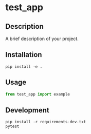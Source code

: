 # test_app

## Description
A brief description of your project.

## Installation
```
pip install -e .
```

## Usage
```python
from test_app import example
```

## Development
```
pip install -r requirements-dev.txt
pytest
```
